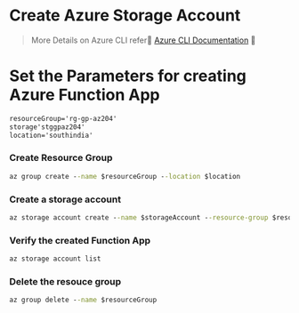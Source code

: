 
# Create Azure Storage Account


> More Details on Azure CLI refer🌟 [Azure CLI Documentation](../AzureCLI.md) 🌟 

# Set the Parameters for creating Azure Function App
```cmd
resourceGroup='rg-gp-az204'
storage'stggpaz204'
location='southindia'
```

### Create Resource Group
```cmd
az group create --name $resourceGroup --location $location
```

### Create a storage account
```cmd
az storage account create --name $storageAccount --resource-group $resourceGroup --location $location --sku Standard_LRS
```

### Verify the created Function App
```cmd
az storage account list  
```

### Delete the resouce group
```cmd
az group delete --name $resourceGroup
```